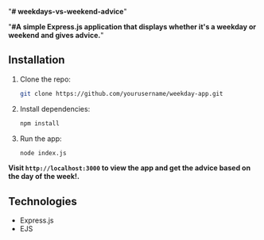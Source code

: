 "**# weekdays-vs-weekend-advice**" 

"**#A simple Express.js application that displays whether it's a weekday or weekend and gives advice.**" 

## Installation

1. Clone the repo:
   ```bash
   git clone https://github.com/yourusername/weekday-app.git
   ```
2. Install dependencies:
   ```bash
   npm install 
   ```
3. Run the app:
   ```bash
   node index.js
   ```

**Visit `http://localhost:3000` to view the app and get the advice based on the day of the week!.**

## Technologies
- Express.js
- EJS
